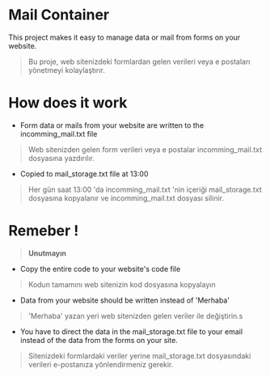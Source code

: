 # Mail Container
This project makes it easy to manage data or mail from forms on your website.
> Bu proje, web sitenizdeki formlardan gelen verileri veya e postaları yönetmeyi kolaylaştırır.
# How does it work
- Form data or mails from your website are written to the incomming_mail.txt file
> Web sitenizden gelen form verileri veya e postalar incomming_mail.txt dosyasına yazdırılır.
- Copied to mail_storage.txt file at 13:00
> Her gün saat 13:00 'da incomming_mail.txt 'nin içeriği mail_storage.txt dosyasına kopyalanır ve incomming_mail.txt dosyası silinir. 
# Remeber !
> **Unutmayın**
- Copy the entire code to your website's code file
>  Kodun tamamını web sitenizin kod dosyasına kopyalayın
- Data from your website should be written instead of 'Merhaba'
> 'Merhaba' yazan yeri web sitenizden gelen veriler ile değiştirin.s
- You have to direct the data in the mail_storage.txt file to your email instead of the data from the forms on your site.
> Sitenizdeki formlardaki veriler yerine mail_storage.txt dosyasındaki verileri e-postanıza yönlendirmeniz gerekir.
